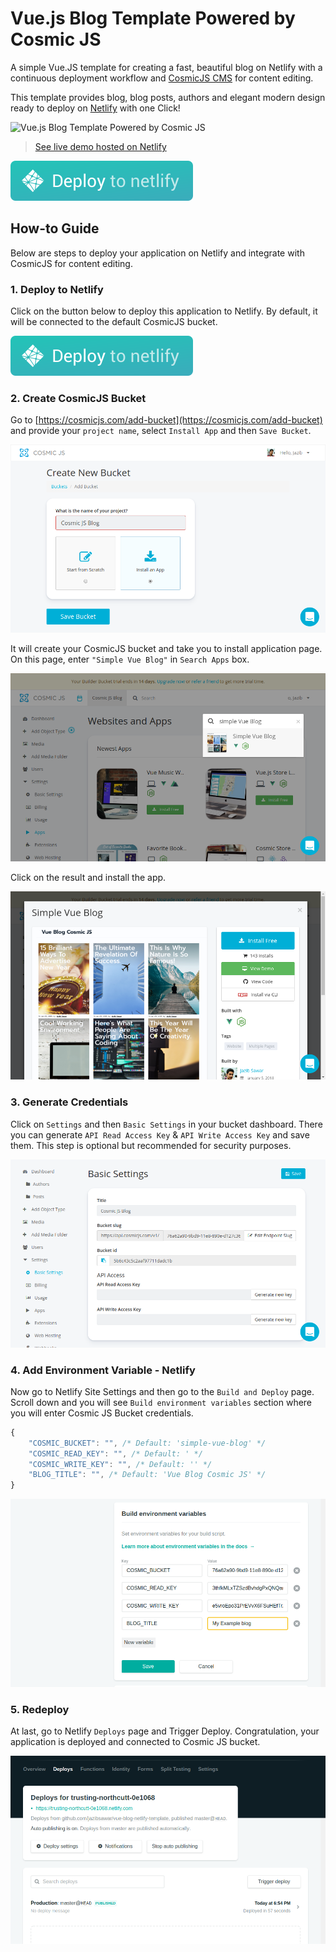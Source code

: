 # Vue.js Blog Template Powered by Cosmic JS

A simple Vue.JS template for creating a fast, beautiful blog on Netlify with a continuous deployment workflow and [CosmicJS CMS](https://cosmicjs.com) for content editing.

This template provides blog, blog posts, authors and elegant modern design ready to deploy on [Netlify](http://netlify.com/) with one Click!

![Vue.js Blog Template Powered by Cosmic JS](https://cosmic-s3.imgix.net/c3e70670-9bdf-11e8-8928-b51c5e4c8149-vue-blog.png?w=2000 "Vue.js Blog Template Powered by Cosmic JS")

> [See live demo hosted on Netlify](https://cosmicjs.com/apps/simple-vue-blog)

[![Deploy to Netlify](src/assets/deploy-button.svg "Deploy this application to Netlify")](https://app.netlify.com/start/deploy?repository=https://github.com/cosmicjs/vue-blog-netlify-template)

## How-to Guide

Below are steps to deploy your application on Netlify and integrate with CosmicJS for content editing.

### 1. Deploy to Netlify

Click on the button below to deploy this application to Netlify. By default, it will be connected to the default CosmicJS bucket.

[![Deploy to Netlify](src/assets/deploy-button.svg "Deploy this application to Netlify")](https://app.netlify.com/start/deploy?repository=https://github.com/cosmicjs/vue-blog-netlify-template)

### 2. Create CosmicJS Bucket

Go to [https://cosmicjs.com/add-bucket](https://cosmicjs.com/add-bucket) and provide your `project name`, select `Install App` and then `Save Bucket`.

![Create CosmicJS Bucket](src/assets/add-bucket.png)

It will create your CosmicJS bucket and take you to install application page. On this page, enter `"Simple Vue Blog"` in `Search Apps` box.

![Search App](src/assets/search_apps.png)

Click on the result and install the app.

![Install App](src/assets/install_app.png)

### 3. Generate Credentials

Click on `Settings` and then `Basic Settings` in your bucket dashboard. There you can generate `API Read Access Key` & `API Write Access Key` and save them. This step is optional but recommended for security purposes.

![Generate Credentials](src/assets/credentials.png)

### 4. Add Environment Variable - Netlify

Now go to Netlify Site Settings and then go to the `Build and Deploy` page. Scroll down and you will see `Build environment variables` section where you will enter Cosmic JS Bucket credentials.

```javascript
{
    "COSMIC_BUCKET": "", /* Default: 'simple-vue-blog' */
    "COSMIC_READ_KEY": "", /* Default: ' */
    "COSMIC_WRITE_KEY": "", /* Default: '' */
    "BLOG_TITLE": "", /* Default: 'Vue Blog Cosmic JS' */
}
```

![Add Environment Variables](src/assets/env.png)

### 5. Redeploy

At last, go to Netlify `Deploys` page and Trigger Deploy. Congratulation, your application is deployed and connected to Cosmic JS bucket.

![Add Environment Variables](src/assets/redeploy.png)
